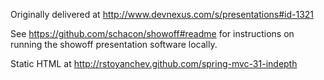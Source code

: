 Originally delivered at http://www.devnexus.com/s/presentations#id-1321

See https://github.com/schacon/showoff#readme for instructions on running the showoff presentation software locally.

Static HTML at http://rstoyanchev.github.com/spring-mvc-31-indepth


